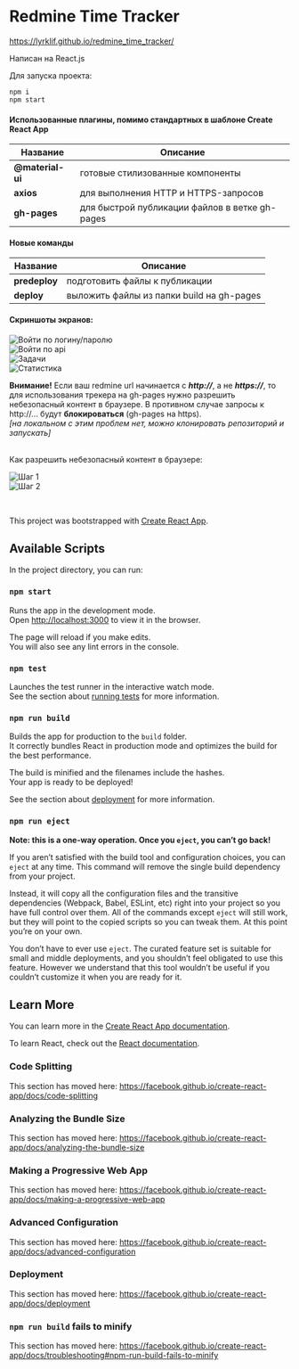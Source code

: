 # Redmine Time Tracker

https://lyrklif.github.io/redmine_time_tracker/  

Написан на React.js  

 Для запуска проекта:  
 ```  
 npm i  
 npm start  
```

 #### Использованные плагины, помимо стандартных в шаблоне Create React App  
 Название | Описание
 ------------ | -------------
 **@material-ui** | готовые стилизованные компоненты 
 **axios** | для выполнения HTTP и HTTPS-запросов 
 **gh-pages** | для быстрой публикации файлов в ветке gh-pages 

 #### Новые команды
   Название | Описание
  ------------ | -------------
  **predeploy** | подготовить файлы к публикации 
  **deploy** | выложить файлы из папки build на gh-pages 

 #### Скриншоты экранов: 
![Войти по логину/паролю](https://i.paste.pics/25ec549297e4f3e942c2fee144f57fdf.png)  
![Войти по api](https://i.paste.pics/2db7f6d149aceb956cfc1aa3101f2cc0.png)  
![Задачи](https://i.paste.pics/8ffe838d2e9395443b5b49025b3be8ee.png)  
![Статистика](https://i.paste.pics/f1a53c3ddea8142fc85cab9fe05cb687.png)  

**Внимание!** Если ваш redmine url начинается с ***http://***, а не ***https://***, то для использования трекера на gh-pages нужно разрешить небезопасный контент в браузере. В противном случае запросы к http://... будут **блокироваться** (gh-pages на https).   
 *[на локальном с этим проблем нет, можно клонировать репозиторий и запускать]*  
 

 <br>
 Как разрешить небезопасный контент в браузере:  
 

 ![Шаг 1](https://i.paste.pics/b44dd02ae25ad2f7b890ca78eddf8680.png)  
 ![Шаг 2](https://i.paste.pics/a502c186f2f0e44c9dac38caef896bff.png)  
 
 
 <br> 

This project was bootstrapped with [Create React App](https://github.com/facebook/create-react-app).

## Available Scripts

In the project directory, you can run:

### `npm start`

Runs the app in the development mode.<br />
Open [http://localhost:3000](http://localhost:3000) to view it in the browser.

The page will reload if you make edits.<br />
You will also see any lint errors in the console.

### `npm test`

Launches the test runner in the interactive watch mode.<br />
See the section about [running tests](https://facebook.github.io/create-react-app/docs/running-tests) for more information.

### `npm run build`

Builds the app for production to the `build` folder.<br />
It correctly bundles React in production mode and optimizes the build for the best performance.

The build is minified and the filenames include the hashes.<br />
Your app is ready to be deployed!

See the section about [deployment](https://facebook.github.io/create-react-app/docs/deployment) for more information.

### `npm run eject`

**Note: this is a one-way operation. Once you `eject`, you can’t go back!**

If you aren’t satisfied with the build tool and configuration choices, you can `eject` at any time. This command will remove the single build dependency from your project.

Instead, it will copy all the configuration files and the transitive dependencies (Webpack, Babel, ESLint, etc) right into your project so you have full control over them. All of the commands except `eject` will still work, but they will point to the copied scripts so you can tweak them. At this point you’re on your own.

You don’t have to ever use `eject`. The curated feature set is suitable for small and middle deployments, and you shouldn’t feel obligated to use this feature. However we understand that this tool wouldn’t be useful if you couldn’t customize it when you are ready for it.

## Learn More

You can learn more in the [Create React App documentation](https://facebook.github.io/create-react-app/docs/getting-started).

To learn React, check out the [React documentation](https://reactjs.org/).

### Code Splitting

This section has moved here: https://facebook.github.io/create-react-app/docs/code-splitting

### Analyzing the Bundle Size

This section has moved here: https://facebook.github.io/create-react-app/docs/analyzing-the-bundle-size

### Making a Progressive Web App

This section has moved here: https://facebook.github.io/create-react-app/docs/making-a-progressive-web-app

### Advanced Configuration

This section has moved here: https://facebook.github.io/create-react-app/docs/advanced-configuration

### Deployment

This section has moved here: https://facebook.github.io/create-react-app/docs/deployment

### `npm run build` fails to minify

This section has moved here: https://facebook.github.io/create-react-app/docs/troubleshooting#npm-run-build-fails-to-minify
